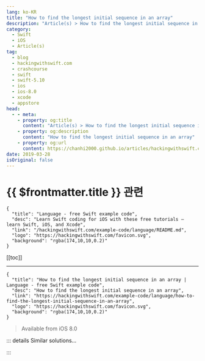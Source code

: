 ```yaml
---
lang: ko-KR
title: "How to find the longest initial sequence in an array"
description: "Article(s) > How to find the longest initial sequence in an array"
category:
  - Swift
  - iOS
  - Article(s)
tag: 
  - blog
  - hackingwithswift.com
  - crashcourse
  - swift
  - swift-5.10
  - ios
  - ios-8.0
  - xcode
  - appstore
head:
  - - meta:
    - property: og:title
      content: "Article(s) > How to find the longest initial sequence in an array"
    - property: og:description
      content: "How to find the longest initial sequence in an array"
    - property: og:url
      content: https://chanhi2000.github.io/articles/hackingwithswift.com/example-code/language/how-to-find-the-longest-initial-sequence-in-an-array.html
date: 2019-03-28
isOriginal: false
---
```


# {{ $frontmatter.title }} 관련

```component VPCard
{
  "title": "Language - free Swift example code",
  "desc": "Learn Swift coding for iOS with these free tutorials – learn Swift, iOS, and Xcode",
  "link": "/hackingwithswift.com/example-code/language/README.md",
  "logo": "https://hackingwithswift.com/favicon.svg",
  "background": "rgba(174,10,10,0.2)"
}
```

[[toc]]

---

```component VPCard
{
  "title": "How to find the longest initial sequence in an array | Language - free Swift example code",
  "desc": "How to find the longest initial sequence in an array",
  "link": "https://hackingwithswift.com/example-code/language/how-to-find-the-longest-initial-sequence-in-an-array",
  "logo": "https://hackingwithswift.com/favicon.svg",
  "background": "rgba(174,10,10,0.2)"
}
```

> Available from iOS 8.0

<!-- TODO: 작성 -->

<!-- 
One of Swift’s lesser-known functions is `prefix(while:)`: call this on an array along with a test to apply, and it will return as many items from the start of the array as it can, stopping only when it reaches the first element that fails your test.

For example, if we had an array of test scores:

```swift
let scores = [89, 86, 96, 78, 92, 100]
```

We could use `prefix(while:)` to return all scores over 85 that occurred before the first score below 85 – i.e., find me all the passing scores that took place before the first person failed.

Here’s that in Swift:

```swift
let initialPasses1 = scores.prefix { $0 > 85 }
```

You can apply any test you want, and sometimes you’ll get back an empty array if the very first element fails your test. For example, this will return an empty array:

```swift
let initialPasses2 = scores.prefix { $0 < 85 }
```

-->

::: details Similar solutions…

<!--
/quick-start/concurrency/whats-the-difference-between-sequence-asyncsequence-and-asyncstream">What’s the difference between Sequence, AsyncSequence, and AsyncStream? 
/example-code/language/how-to-make-a-custom-sequence">How to make a custom sequence 
/quick-start/concurrency/how-to-convert-an-asyncsequence-into-a-sequence">How to convert an AsyncSequence into a Sequence 
/example-code/games/how-to-run-skactions-in-a-sequence">How to run SKActions in a sequence 
/example-code/language/what-is-a-lazy-sequence">What is a lazy sequence?</a>
-->

:::


